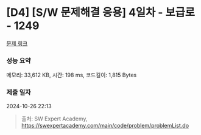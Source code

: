 # [D4] [S/W 문제해결 응용] 4일차 - 보급로 - 1249 

[문제 링크](https://swexpertacademy.com/main/code/problem/problemDetail.do?contestProbId=AV15QRX6APsCFAYD) 

### 성능 요약

메모리: 33,612 KB, 시간: 198 ms, 코드길이: 1,815 Bytes

### 제출 일자

2024-10-26 22:13



> 출처: SW Expert Academy, https://swexpertacademy.com/main/code/problem/problemList.do